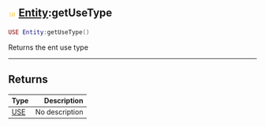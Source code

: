 ## ![shared](.gitbook/assets/shared.png) [Entity](./readme/Entity/README.md):getUseType

```lua
USE Entity:getUseType()
```

Returns the ent use type

------
## Returns

| Type   | Description |
| ------ | ----------: |
| [USE](./readme/USE/README.md) | No description |

